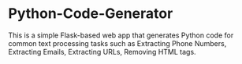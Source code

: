 # Python-Code-Generator
This is a simple Flask-based web app that generates Python code for common text processing tasks such as Extracting Phone Numbers,  Extracting Emails, Extracting URLs, Removing HTML tags.
